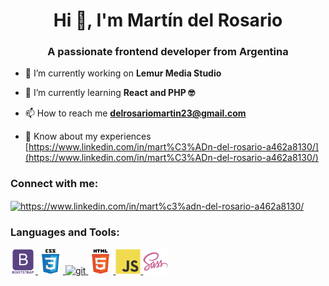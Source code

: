 <h1 align="center">Hi 👋, I'm Martín del Rosario</h1>
<h3 align="center">A passionate frontend developer from Argentina</h3>

- 🔭 I’m currently working on **Lemur Media Studio**

- 🌱 I’m currently learning **React and PHP 🤓**

- 📫 How to reach me **delrosariomartin23@gmail.com**

- 📄 Know about my experiences [https://www.linkedin.com/in/mart%C3%ADn-del-rosario-a462a8130/](https://www.linkedin.com/in/mart%C3%ADn-del-rosario-a462a8130/)

<h3 align="left">Connect with me:</h3>
<p align="left">
<a href="https://linkedin.com/in/https://www.linkedin.com/in/mart%c3%adn-del-rosario-a462a8130/" target="blank"><img align="center" src="https://raw.githubusercontent.com/rahuldkjain/github-profile-readme-generator/master/src/images/icons/Social/linked-in-alt.svg" alt="https://www.linkedin.com/in/mart%c3%adn-del-rosario-a462a8130/" height="30" width="40" /></a>
</p>

<h3 align="left">Languages and Tools:</h3>
<p align="left"> <a href="https://getbootstrap.com" target="_blank"> <img src="https://raw.githubusercontent.com/devicons/devicon/master/icons/bootstrap/bootstrap-plain-wordmark.svg" alt="bootstrap" width="40" height="40"/> </a> <a href="https://www.w3schools.com/css/" target="_blank"> <img src="https://raw.githubusercontent.com/devicons/devicon/master/icons/css3/css3-original-wordmark.svg" alt="css3" width="40" height="40"/> </a> <a href="https://git-scm.com/" target="_blank"> <img src="https://www.vectorlogo.zone/logos/git-scm/git-scm-icon.svg" alt="git" width="40" height="40"/> </a> <a href="https://www.w3.org/html/" target="_blank"> <img src="https://raw.githubusercontent.com/devicons/devicon/master/icons/html5/html5-original-wordmark.svg" alt="html5" width="40" height="40"/> </a> <a href="https://developer.mozilla.org/en-US/docs/Web/JavaScript" target="_blank"> <img src="https://raw.githubusercontent.com/devicons/devicon/master/icons/javascript/javascript-original.svg" alt="javascript" width="40" height="40"/> </a> <a href="https://sass-lang.com" target="_blank"> <img src="https://raw.githubusercontent.com/devicons/devicon/master/icons/sass/sass-original.svg" alt="sass" width="40" height="40"/> </a> </p>
